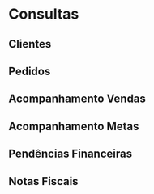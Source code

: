 # Consultas

## Clientes

## Pedidos

## Acompanhamento Vendas

## Acompanhamento Metas

## Pendências Financeiras

## Notas Fiscais